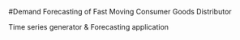 #Demand Forecasting of Fast Moving Consumer Goods Distributor

Time series generator & Forecasting application
